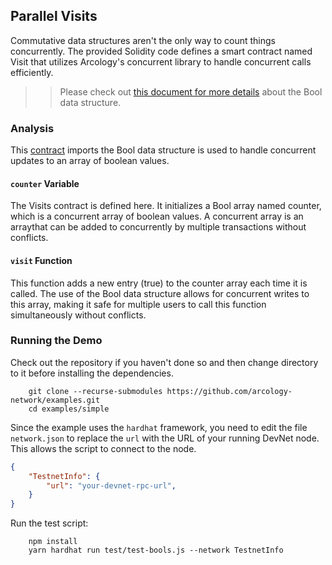 ## Parallel Visits

Commutative data structures aren't the only way to count things concurrently. The provided Solidity code defines a smart contract named Visit that utilizes Arcology's concurrent library to handle concurrent calls efficiently. 

>> Please check out [this document for more details](https://doc.arcology.network/arcology-concurrent-programming-guide/data-structure/array/Bool) about the Bool data structure.

### Analysis

This [contract](./contracts/ParallelVisits.sol) imports the Bool data structure is used to handle concurrent updates to an array of boolean values. 

#### `counter` Variable

The Visits contract is defined here. It initializes a Bool array named counter, which is a concurrent array of boolean values.
A concurrent array is an arraythat can be added to concurrently by multiple transactions without conflicts.

#### `visit` Function

This function adds a new entry (true) to the counter array each time it is called. The use of the Bool data structure allows for concurrent writes to this array, making it safe for multiple users to call this function simultaneously without conflicts.

### Running the Demo

Check out the repository if you haven't done so and then change directory to it before installing the dependencies.

```shell 
    git clone --recurse-submodules https://github.com/arcology-network/examples.git
    cd examples/simple    
```

Since the example uses the `hardhat` framework, you need to edit the file `network.json` to replace the `url` with the URL of your running DevNet node. This allows the script to connect to the node.

```json
{
    "TestnetInfo": {
        "url": "your-devnet-rpc-url",
    }
}
```

Run the test script:

```shell 
    npm install
    yarn hardhat run test/test-bools.js --network TestnetInfo
```
